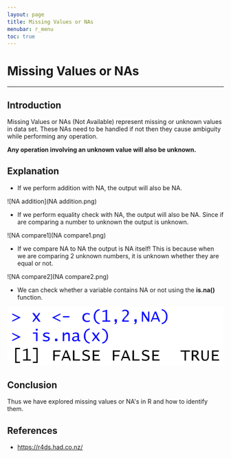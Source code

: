 ```yaml
---
layout: page
title: Missing Values or NAs
menubar: r_menu
toc: true
---
```


# Missing Values or NAs

-----------------------------------------------------------------------------------------

## Introduction

Missing Values or NAs (Not Available) represent missing or unknown values in data set. These NAs need to be handled if not then they cause ambiguity while performing any operation. 

**Any operation involving an unknown value will also be unknown.**


## Explanation

- If we perform addition with NA, the output will also be NA.

![NA addition](NA addition.png)

- If we perform equality check with NA, the output will also be NA. Since if are comparing a number to unknown the output is unknown.

![NA compare1](NA compare1.png)

- If we compare NA to NA the output is NA itself! This is because when we are comparing 2 unknown numbers, it is unknown whether they are equal or not.

![NA compare2](NA compare2.png)


- We can check whether a variable contains NA or not using the **is.na()** function.

![is.na](is.na.png)


## Conclusion

Thus we have explored missing values or NA's in R and how to identify them.

## References

- https://r4ds.had.co.nz/